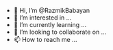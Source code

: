 - 👋 Hi, I’m @RazmikBabayan
- 👀 I’m interested in ...
- 🌱 I’m currently learning ...
- 💞️ I’m looking to collaborate on ...
- 📫 How to reach me ...

<!---
RazmikBabayan/RazmikBabayan is a ✨ special ✨ repository because its `README.md` (this file) appears on your GitHub profile.
You can click the Preview link to take a look at your changes.
--->
